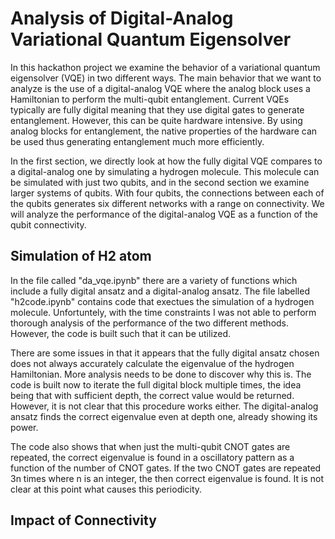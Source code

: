 # Analysis of Digital-Analog Variational Quantum Eigensolver
In this hackathon project we examine the behavior of a variational quantum eigensolver (VQE) in two different ways. The main behavior that we want to analyze is the use of a digital-analog VQE where the analog block uses a Hamiltonian to perform the multi-qubit entanglement.  Current VQEs typically are fully digital meaning that they use digital gates to generate entanglement.  However, this can be quite hardware intensive.  By using analog blocks for entanglement, the native properties of the hardware can be used thus generating entanglement much more efficiently.

In the first section, we directly look at how the fully digital VQE compares to a digital-analog one by simulating a hydrogen molecule.  This molecule can be simulated with just two qubits, and in the second section we examine larger systems of qubits.  With four qubits, the connections between each of the qubits generates six different networks with a range on connectivity.  We will analyze the performance of the digital-analog VQE as a function of the qubit connectivity.

## Simulation of H2 atom
In the file called "da_vqe.ipynb" there are a variety of functions which include a fully digital ansatz and a digital-analog ansatz.  The file labelled "h2code.ipynb" contains code that exectues the simulation of a hydrogen molecule.  Unfortuntely, with the time constraints I was not able to perform thorough analysis of the performance of the two different methods.  However, the code is built such that it can be utilized.

There are some issues in that it appears that the fully digital ansatz chosen does not always accurately calculate the eigenvalue of the hydrogen Hamiltonian.  More analysis needs to be done to discover why this is.  The code is built now to iterate the full digital block multiple times, the idea being that with sufficient depth, the correct value would be returned.  However, it is not clear that this procedure works either.  The digital-analog ansatz finds the correct eigenvalue even at depth one, already showing its power.

The code also shows that when just the multi-qubit CNOT gates are repeated, the correct eigenvalue is found in a oscillatory pattern as a function of the number of CNOT gates.  If the two CNOT gates are repeated 3n times where n is an integer, the then correct eigenvalue is found.  It is not clear at this point what causes this periodicity.

## Impact of Connectivity

